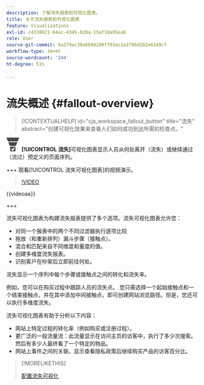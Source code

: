 ```yaml
---
description: 了解流失报表和可视化图表。
title: 关于流失报表和可视化图表
feature: Visualizations
exl-id: c4338821-64ac-4345-828a-15af18a95ea6
role: User
source-git-commit: 6a279ac39e6b94200ff93ac1a3796d202e6349c7
workflow-type: tm+mt
source-wordcount: '244'
ht-degree: 51%

---
```


# 流失概述 {#fallout-overview}

<!-- markdownlint-disable MD034 -->

>[!CONTEXTUALHELP]
>id="cja_workspace_fallout_button"
>title="流失"
>abstract="创建可视化效果来查看人们如何成功到达所需的检查点。"

<!-- markdownlint-enable MD034 -->


![转化漏斗](/help/assets/icons/ConversionFunnel.svg) **[!UICONTROL 流失]**&#x200B;可视化图表显示人员从何处离开（流失）或继续通过（流过）预定义的页面序列。

+++ 观看[!UICONTROL 流失可视化图表]的视频演示。

>[!VIDEO](https://video.tv.adobe.com/v/345883/?quality=12)

{{videoaa}}

+++

流失可视化图表为构建流失报表提供了多个选项。流失可视化图表允许您：

* 对同一个报表中的两个不同过滤器执行逐项比较
* 拖放（和重新排列）漏斗步骤（接触点）。
* 混合和匹配来自不同维度和量度的值。
* 创建多维度流失报表。
* 识别客户在吵架后立即前往何处。

流失显示一个序列中每个步骤或接触点之间的转化和流失率。

例如，您可以在购买过程中跟踪人员的流失点。 您只需选择一个起始接触点和一个结束接触点，并在其中添加中间接触点，即可创建网站浏览路径。但是，您还可以执行多维度流失。

流失可视化图表有助于分析以下内容：

* 网站上特定过程的转化率（例如购买或注册过程）。
* 更广泛的一般流量流：此流量显示在访问主页的访客中，执行了多少次搜索。 然后有多少人最终看了一个特定的物品。
* 网站上事件之间的关联。显示查看隐私政策后继续购买产品的访客百分比。

>[!MORELIKETHIS]
>
>[配置流失可视化](configuring-fallout.md)



